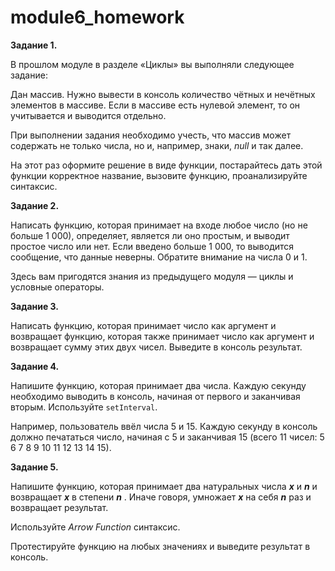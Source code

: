 # module6_homework



**Задание 1.**

В прошлом модуле в разделе «Циклы» вы выполняли следующее задание:

Дан массив. Нужно вывести в консоль количество чётных и нечётных элементов в массиве. Если в массиве есть нулевой элемент, то он учитывается и выводится отдельно.

При выполнении задания необходимо учесть, что массив может содержать не только числа, но и, например, знаки, *null* и так далее.

На этот раз оформите решение в виде функции, постарайтесь дать этой функции корректное название, вызовите функцию, проанализируйте синтаксис.


**Задание 2.**

Написать функцию, которая принимает на входе любое число (но не больше 1 000), определяет, является ли оно простым, и выводит простое число или нет. Если введено больше 1 000, то выводится сообщение, что данные неверны. Обратите внимание на числа 0 и 1.

Здесь вам пригодятся знания из предыдущего модуля — циклы и условные операторы.


**Задание 3.**

Написать функцию, которая принимает число как аргумент и возвращает функцию, которая также принимает число как аргумент и возвращает сумму этих двух чисел. Выведите в консоль результат.


**Задание 4.**

Напишите функцию, которая принимает два числа. Каждую секунду необходимо выводить в консоль, начиная от первого и заканчивая вторым. Используйте `setInterval`.

Например, пользователь ввёл числа 5 и 15. Каждую секунду в консоль должно печататься число, начиная с 5 и заканчивая 15 (всего 11 чисел: 5 6 7 8 9 10 11 12 13 14 15).


**Задание 5.**

Напишите функцию, которая принимает два натуральных числа ***x*** и ***n*** и возвращает ***x*** в степени  ***n*** . Иначе говоря, умножает ***x*** на себя ***n*** раз и возвращает результат.

Используйте *Arrow Function* синтаксис.

Протестируйте функцию на любых значениях и выведите результат в консоль.
